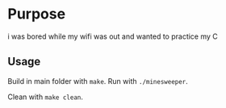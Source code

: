 # Purpose

i was bored while my wifi was out and wanted to practice my C

## Usage

Build in main folder with `make`. Run with `./minesweeper`.

Clean with `make clean`.

